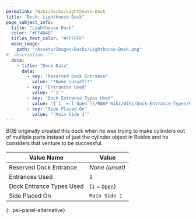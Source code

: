 ```yaml
---
permalink: /Wiki/Docks/Lighthouse-Dock
title: "Dock: Lighthouse Dock"
page_subject_info:
  title: "Lighthouse Dock"
  color: "#FF4B4B"
  titles_text_color: "#FFFFFF"
  main_image:
    path: "/Assets/Images/Docks/Lighthouse-Dock.png"
#  description: ""
  data:
    - title: "Dock Data"
      data:
        - key: "Reserved Dock Entrance"
          value: "*None (unset)*"
        - key: "Entrances Used"
          value: "`1`"
        - key: "Dock Entrance Types Used"
          value: "{`1` = [`Open`](/RBAP-Wiki/Wiki/Dock-Entrance-Types/Open)}"
        - key: "Side Placed On"
          value: "`Main Side 1`"
---
```


BOB originally created this dock when he was trying to make cylinders out of multiple parts instead of just the cylinder object in Roblox and he considers that venture to be successful.

| Value Name               | Value |
|-|-|
| Reserved Dock Entrance   | *None (unset)* |
| Entrances Used           | `1` |
| Dock Entrance Types Used | {`1` = [`Open`](/RBAP-Wiki/Wiki/Dock-Entrance-Types/Open)} |
| Side Placed On           | `Main Side 1` |
{: .psi-panel-alternative}

<img class="dock-image" src="/RBAP-Wiki/Assets/Images/Docks/Lighthouse-Dock.png" alt="">